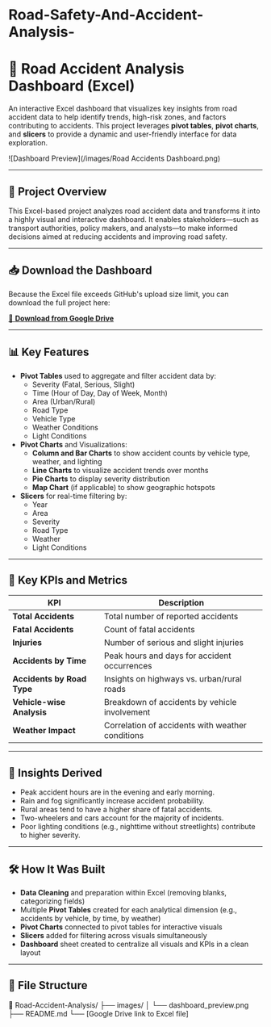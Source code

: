 # Road-Safety-And-Accident-Analysis-
# 🚧 Road Accident Analysis Dashboard (Excel)

An interactive Excel dashboard that visualizes key insights from road accident data to help identify trends, high-risk zones, and factors contributing to accidents. This project leverages **pivot tables**, **pivot charts**, and **slicers** to provide a dynamic and user-friendly interface for data exploration.

![Dashboard Preview](/images/Road Accidents Dashboard.png)

---

## 📁 Project Overview

This Excel-based project analyzes road accident data and transforms it into a highly visual and interactive dashboard. It enables stakeholders—such as transport authorities, policy makers, and analysts—to make informed decisions aimed at reducing accidents and improving road safety.

---

## 📥 Download the Dashboard

Because the Excel file exceeds GitHub's upload size limit, you can download the full project here:

[🔗 **Download from Google Drive**](https://docs.google.com/spreadsheets/d/1gzjyp6vfsfofS-sGnvo9SnGLWfU40cxs/edit?usp=drive_link&ouid=116450871793561022907&rtpof=true&sd=true)

---

## 📊 Key Features

- **Pivot Tables** used to aggregate and filter accident data by:
  - Severity (Fatal, Serious, Slight)
  - Time (Hour of Day, Day of Week, Month)
  - Area (Urban/Rural)
  - Road Type
  - Vehicle Type
  - Weather Conditions
  - Light Conditions
- **Pivot Charts** and Visualizations:
  - **Column and Bar Charts** to show accident counts by vehicle type, weather, and lighting
  - **Line Charts** to visualize accident trends over months
  - **Pie Charts** to display severity distribution
  - **Map Chart** (if applicable) to show geographic hotspots
- **Slicers** for real-time filtering by:
  - Year
  - Area
  - Severity
  - Road Type
  - Weather
  - Light Conditions

---

## 📌 Key KPIs and Metrics

| KPI                       | Description                                        |
|---------------------------|----------------------------------------------------|
| **Total Accidents**       | Total number of reported accidents                 |
| **Fatal Accidents**       | Count of fatal accidents                           |
| **Injuries**              | Number of serious and slight injuries              |
| **Accidents by Time**     | Peak hours and days for accident occurrences       |
| **Accidents by Road Type**| Insights on highways vs. urban/rural roads         |
| **Vehicle-wise Analysis** | Breakdown of accidents by vehicle involvement      |
| **Weather Impact**        | Correlation of accidents with weather conditions   |

---

## 🧠 Insights Derived

- Peak accident hours are in the evening and early morning.
- Rain and fog significantly increase accident probability.
- Rural areas tend to have a higher share of fatal accidents.
- Two-wheelers and cars account for the majority of incidents.
- Poor lighting conditions (e.g., nighttime without streetlights) contribute to higher severity.

---

## 🛠️ How It Was Built

- **Data Cleaning** and preparation within Excel (removing blanks, categorizing fields)
- Multiple **Pivot Tables** created for each analytical dimension (e.g., accidents by vehicle, by time, by weather)
- **Pivot Charts** connected to pivot tables for interactive visuals
- **Slicers** added for filtering across visuals simultaneously
- **Dashboard** sheet created to centralize all visuals and KPIs in a clean layout

---

## 📂 File Structure
📁 Road-Accident-Analysis/
├── images/
│ └── dashboard_preview.png
├── README.md
└── [Google Drive link to Excel file]
